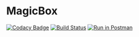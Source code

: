 # MagicBox

[![Codacy Badge](https://api.codacy.com/project/badge/Grade/b727f053da834f8d805a2f52d42aa45a)](https://app.codacy.com/app/jenarvaezg/MagicHub?utm_source=github.com&utm_medium=referral&utm_content=jenarvaezg/MagicHub&utm_campaign=badger)
[![Build Status](https://travis-ci.org/jenarvaezg/MagicBox.svg?branch=master)](https://travis-ci.org/jenarvaezg/MagicBox)
[![Run in Postman](https://run.pstmn.io/button.svg)](https://documenter.getpostman.com/view/2710345/magicbox/716dFkH)
